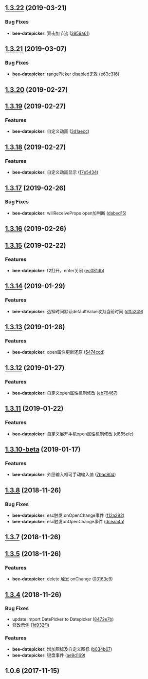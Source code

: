 <a name="1.3.22"></a>
## [1.3.22](https://github.com/tinper-bee/bee-datepicker/compare/v1.3.21...v1.3.22) (2019-03-21)


### Bug Fixes

* **bee-datepicker:** 双击加节流 ([3959a61](https://github.com/tinper-bee/bee-datepicker/commit/3959a61))



<a name="1.3.21"></a>
## [1.3.21](https://github.com/tinper-bee/bee-datepicker/compare/v1.3.20...v1.3.21) (2019-03-07)


### Bug Fixes

* **bee-datepicker:** rangePicker disabled无效 ([e63c316](https://github.com/tinper-bee/bee-datepicker/commit/e63c316))



<a name="1.3.20"></a>
## [1.3.20](https://github.com/tinper-bee/bee-datepicker/compare/v1.3.19...v1.3.20) (2019-02-27)



<a name="1.3.19"></a>
## [1.3.19](https://github.com/tinper-bee/bee-datepicker/compare/v1.3.18...v1.3.19) (2019-02-27)


### Features

* **bee-datepicker:** 自定义动画 ([3d1aecc](https://github.com/tinper-bee/bee-datepicker/commit/3d1aecc))



<a name="1.3.18"></a>
## [1.3.18](https://github.com/tinper-bee/bee-datepicker/compare/v1.3.17...v1.3.18) (2019-02-27)


### Features

* **bee-datepicker:** 自定义动画显示 ([17e5434](https://github.com/tinper-bee/bee-datepicker/commit/17e5434))



<a name="1.3.17"></a>
## [1.3.17](https://github.com/tinper-bee/bee-datepicker/compare/v1.3.16...v1.3.17) (2019-02-26)


### Bug Fixes

* **bee-datepicker:** willReceiveProps open加判断 ([dabed15](https://github.com/tinper-bee/bee-datepicker/commit/dabed15))



<a name="1.3.16"></a>
## [1.3.16](https://github.com/tinper-bee/bee-datepicker/compare/v1.3.15...v1.3.16) (2019-02-26)



<a name="1.3.15"></a>
## [1.3.15](https://github.com/tinper-bee/bee-datepicker/compare/v1.3.14...v1.3.15) (2019-02-22)


### Features

* **bee-datepicker:** f2打开，enter关闭 ([ec081db](https://github.com/tinper-bee/bee-datepicker/commit/ec081db))



<a name="1.3.14"></a>
## [1.3.14](https://github.com/tinper-bee/bee-datepicker/compare/v1.3.13...v1.3.14) (2019-01-29)


### Features

* **bee-datepicker:** 选择时间默认defaultValue改为当前时间 ([dffa249](https://github.com/tinper-bee/bee-datepicker/commit/dffa249))



<a name="1.3.13"></a>
## [1.3.13](https://github.com/tinper-bee/bee-datepicker/compare/v1.3.12...v1.3.13) (2019-01-28)


### Features

* **bee-datepicker:** open属性更新还原 ([5474ccd](https://github.com/tinper-bee/bee-datepicker/commit/5474ccd))



<a name="1.3.12"></a>
## [1.3.12](https://github.com/tinper-bee/bee-datepicker/compare/v1.3.11...v1.3.12) (2019-01-27)


### Features

* **bee-datepicker:** 自定义open属性机制修改 ([eb76467](https://github.com/tinper-bee/bee-datepicker/commit/eb76467))



<a name="1.3.11"></a>
## [1.3.11](https://github.com/tinper-bee/bee-datepicker/compare/v1.3.10-beta...v1.3.11) (2019-01-22)


### Features

* **bee-datepicker:** 自定义展开手机open属性机制修改 ([d865efc](https://github.com/tinper-bee/bee-datepicker/commit/d865efc))



<a name="1.3.10-beta"></a>
## [1.3.10-beta](https://github.com/tinper-bee/bee-datepicker/compare/v1.3.10...v1.3.10-beta) (2019-01-17)


### Features

* **bee-datepicker:** 外层输入框可手动输入值 ([7bac90d](https://github.com/tinper-bee/bee-datepicker/commit/7bac90d))



<a name="1.3.8"></a>
## [1.3.8](https://github.com/tinper-bee/bee-datepicker/compare/v1.3.7...v1.3.8) (2018-11-26)


### Bug Fixes

* **bee-datepicker:** esc触发 onOpenChange事件 ([f12a292](https://github.com/tinper-bee/bee-datepicker/commit/f12a292))
* **bee-datepicker:** esc触发onOpenChange事件 ([dceaa4a](https://github.com/tinper-bee/bee-datepicker/commit/dceaa4a))



<a name="1.3.7"></a>
## [1.3.7](https://github.com/tinper-bee/bee-datepicker/compare/v1.3.5...v1.3.7) (2018-11-26)



<a name="1.3.5"></a>
## [1.3.5](https://github.com/tinper-bee/bee-datepicker/compare/v1.3.4...v1.3.5) (2018-11-26)


### Features

* **bee-datepicker:** delete 触发 onChange ([03163e9](https://github.com/tinper-bee/bee-datepicker/commit/03163e9))



<a name="1.3.4"></a>
## [1.3.4](https://github.com/tinper-bee/bee-datepicker/compare/1.0.6...v1.3.4) (2018-11-26)


### Bug Fixes

* update import DatePicker to Datepicker ([8472e7b](https://github.com/tinper-bee/bee-datepicker/commit/8472e7b))
* 修改示例 ([1d932f1](https://github.com/tinper-bee/bee-datepicker/commit/1d932f1))


### Features

* **bee-datepicker:** 增加图标及自定义图标 ([b034b07](https://github.com/tinper-bee/bee-datepicker/commit/b034b07))
* **bee-datepicker:** 键盘事件 ([ae9d169](https://github.com/tinper-bee/bee-datepicker/commit/ae9d169))



<a name="1.0.6"></a>
## 1.0.6 (2017-11-15)



